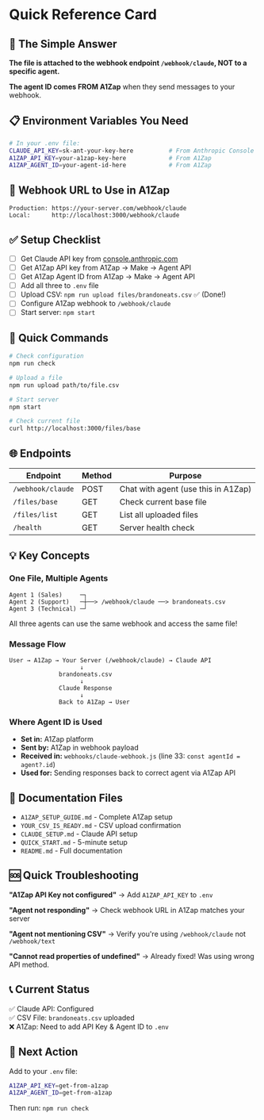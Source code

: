 # Quick Reference Card

## 🎯 The Simple Answer

**The file is attached to the webhook endpoint `/webhook/claude`, NOT to a specific agent.**

**The agent ID comes FROM A1Zap** when they send messages to your webhook.

## 📋 Environment Variables You Need

```bash
# In your .env file:
CLAUDE_API_KEY=sk-ant-your-key-here          # From Anthropic Console
A1ZAP_API_KEY=your-a1zap-key-here            # From A1Zap
A1ZAP_AGENT_ID=your-agent-id-here            # From A1Zap
```

## 🔗 Webhook URL to Use in A1Zap

```
Production: https://your-server.com/webhook/claude
Local:      http://localhost:3000/webhook/claude
```

## ✅ Setup Checklist

- [ ] Get Claude API key from [console.anthropic.com](https://console.anthropic.com)
- [ ] Get A1Zap API key from A1Zap → Make → Agent API
- [ ] Get A1Zap Agent ID from A1Zap → Make → Agent API
- [ ] Add all three to `.env` file
- [ ] Upload CSV: `npm run upload files/brandoneats.csv` ✅ (Done!)
- [ ] Configure A1Zap webhook to `/webhook/claude`
- [ ] Start server: `npm start`

## 🚀 Quick Commands

```bash
# Check configuration
npm run check

# Upload a file
npm run upload path/to/file.csv

# Start server
npm start

# Check current file
curl http://localhost:3000/files/base
```

## 🌐 Endpoints

| Endpoint | Method | Purpose |
|----------|--------|---------|
| `/webhook/claude` | POST | Chat with agent (use this in A1Zap) |
| `/files/base` | GET | Check current base file |
| `/files/list` | GET | List all uploaded files |
| `/health` | GET | Server health check |

## 💡 Key Concepts

### One File, Multiple Agents
```
Agent 1 (Sales)     ─┐
Agent 2 (Support)   ─┼──> /webhook/claude ──> brandoneats.csv
Agent 3 (Technical) ─┘
```

All three agents can use the same webhook and access the same file!

### Message Flow
```
User → A1Zap → Your Server (/webhook/claude) → Claude API
                    ↓
              brandoneats.csv
                    ↓
              Claude Response
                    ↓
              Back to A1Zap → User
```

### Where Agent ID is Used
- **Set in:** A1Zap platform
- **Sent by:** A1Zap in webhook payload
- **Received in:** `webhooks/claude-webhook.js` (line 33: `const agentId = agent?.id`)
- **Used for:** Sending responses back to correct agent via A1Zap API

## 📖 Documentation Files

- `A1ZAP_SETUP_GUIDE.md` - Complete A1Zap setup
- `YOUR_CSV_IS_READY.md` - CSV upload confirmation
- `CLAUDE_SETUP.md` - Claude API setup
- `QUICK_START.md` - 5-minute setup
- `README.md` - Full documentation

## 🆘 Quick Troubleshooting

**"A1Zap API Key not configured"**
→ Add `A1ZAP_API_KEY` to `.env`

**"Agent not responding"**
→ Check webhook URL in A1Zap matches your server

**"Agent not mentioning CSV"**
→ Verify you're using `/webhook/claude` not `/webhook/text`

**"Cannot read properties of undefined"**
→ Already fixed! Was using wrong API method.

## 📞 Current Status

✅ Claude API: Configured  
✅ CSV File: `brandoneats.csv` uploaded  
❌ A1Zap: Need to add API Key & Agent ID to `.env`

## 🎯 Next Action

Add to your `.env` file:
```bash
A1ZAP_API_KEY=get-from-a1zap
A1ZAP_AGENT_ID=get-from-a1zap
```

Then run: `npm run check`

